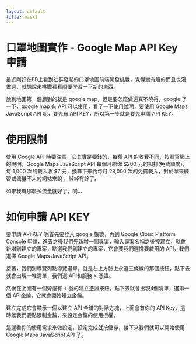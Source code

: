```yaml
---
layout: default
title: mask1
---
```


# 口罩地圖實作 - Google Map API Key 申請

最近剛好在FB上看到社群發起的口罩地圖前端開發挑戰，覺得蠻有趣的而且也沒做過，就想說來挑戰看看順便學習一下新的東西。

說到地圖第一個想到的就是 google map，但是要怎麼做還真不曉得，google 了一下，google map 有 API 可以使用，看了一下使用說明，要使用 Google Maps JavaScript API 呢，要先有 API KEY，所以第一步就是要先申請 API KEY。

# 使用限制

使用 Google API 時要注意，它其實是要錢的，每種 API 的收費不同，按照官網上的說明，Google Maps JavaScript API 每個月給你 $200 元的扣打(免費額度)，每 1,000 次的載入收 $7 元，換算下來約每月 28,000 次的免費載入，對於拿來練習或流量不大的網站來說
，綽綽有餘了。

如果我有那麼多流量就好了，嗚...

# 如何申請 API KEY

要申請 API KEY 呢首先要登入 google 帳號，再到 Google Cloud Platform Console 申請，進去之後我們先新增一個專案，輸入專案名稱之後按建立，就會新增剛建立的專案，點選我們剛建立的專案，它會要我們選擇要啟用的 API，我們選擇 Google Maps JavaScript API。

接著，我們到導覽列點導覽選單，就是左上方臉上永遠三條線的那個按鈕，點下去就會出現一堆清單，我們選 API和服務 > 憑證。

然後在上面有一個旁邊有 + 號的建立憑證按鈕，點下去就會出現4個清單，選第一個 API金鑰，它就會開始建立金鑰。

建立完成它會顯示一個以建立 API 金鑰的對話方塊，上面會有你的 API Key，這時候我們要點限制金鑰，來設定金鑰的使用授權。

這邊看你的使用需求來做設定，設定完成就按儲存，接下來我們就可以開始使用 Google Maps JavaScript API 了。
